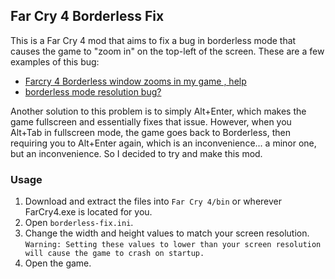 ## Far Cry 4 Borderless Fix
This is a Far Cry 4 mod that aims to fix a bug in borderless mode that causes 
the game to "zoom in" on the top-left of the screen. These are a few examples
of this bug: 
- [Farcry 4 Borderless window zooms in my game , help](https://linustechtips.com/topic/266181-farcry-4-borderless-window-zooms-in-my-game-help/)
- [borderless mode resolution bug?](https://steamcommunity.com/app/298110/discussions/0/154644705025588180/)

Another solution to this problem is to simply Alt+Enter, which makes the game fullscreen
and essentially fixes that issue. However, when you Alt+Tab in fullscreen mode, the game 
goes back to Borderless, then requiring you to Alt+Enter again, which is an inconvenience... 
a minor one, but an inconvenience. So I decided to try and make this mod.

### Usage
1. Download and extract the files into `Far Cry 4/bin` or wherever FarCry4.exe is located
for you.
2. Open `borderless-fix.ini`.
3. Change the width and height values to match your screen resolution.
``Warning: Setting these values to lower than your screen resolution will cause the game
to crash on startup.``
4. Open the game.